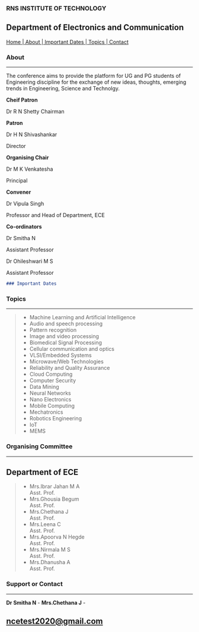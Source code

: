 ### RNS INSTITUTE OF TECHNOLOGY

## Department of Electronics and Communication

[ Home  ](https://github.com/AishwaryaKaranth/jekyll-demo/edit/master/README.md) |[ About  ](https://github.com/AishwaryaKaranth/jekyll-demo/edit/master/about.md) |[ Important Dates  ](https://github.com/AishwaryaKaranth/jekyll-demo/edit/master/dates.md) |[ Topics  ](https://github.com/AishwaryaKaranth/jekyll-demo/edit/master/topics.md) |[ Contact ](https://github.com/AishwaryaKaranth/jekyll-demo/edit/master/contact.md)
### About
* * *
The conference aims to provide the platform for UG and PG students of Engineering discipline for the exchange of new ideas, thoughts, emerging trends in Engineering, Science and Technolgy.



**Cheif Patron**

 Dr R N Shetty
 Chairman

**Patron**

Dr H N Shivashankar

Director

**Organising Chair**

Dr M K Venkatesha

Principal

**Convener**

Dr Vipula Singh

Professor and Head of Department, ECE

**Co-ordinators**

 Dr Smitha N
 
 Assistant Professor

 Dr Ohileshwari M S
 
 Assistant Professor


```markdown
### Important Dates

```


### Topics 
* * *
>- Machine Learning and Artificial Intelligence
>- Audio and speech processing
>- Pattern recognition
>- Image and video processing
>- Biomedical Signal Processing
>- Cellular communication and optics
>- VLSI/Embedded Systems
>- Microwave/Web Technologies
>- Reliability and Quality Assurance
>- Cloud Computing
>- Computer Security
>- Data Mining
>- Neural Networks
>- Nano Electronics
>- Mobile Computing
>- Mechatronics
>- Robotics Engineering
>- IoT
>- MEMS



### Organising Committee
* * *

## Department of ECE
>- Mrs.Ibrar Jahan M A          
Asst. Prof.
>- Mrs.Ghousia Begum           
Asst. Prof.
>- Mrs.Chethana J             
Asst. Prof.
>- Mrs.Leena C                  
Asst. Prof.
>- Mrs.Apoorva N Hegde          
Asst. Prof.
>- Mrs.Nirmala M S           
Asst. Prof.
>- Mrs.Dhanusha A               
Asst. Prof.



### Support or Contact
* * *

 **Dr Smitha N**         -
 **Mrs.Chethana J**      -
## ncetest2020@gmail.com
